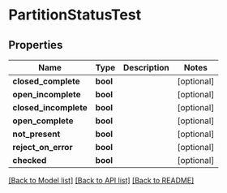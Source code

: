 # PartitionStatusTest

## Properties
Name | Type | Description | Notes
------------ | ------------- | ------------- | -------------
**closed_complete** | **bool** |  | [optional] 
**open_incomplete** | **bool** |  | [optional] 
**closed_incomplete** | **bool** |  | [optional] 
**open_complete** | **bool** |  | [optional] 
**not_present** | **bool** |  | [optional] 
**reject_on_error** | **bool** |  | [optional] 
**checked** | **bool** |  | [optional] 

[[Back to Model list]](../README.md#documentation-for-models) [[Back to API list]](../README.md#documentation-for-api-endpoints) [[Back to README]](../README.md)


